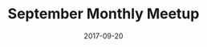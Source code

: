 ---
date:   2017-09-20
title:  "September Monthly Meetup"
categories: event
link: https://www.meetup.com/Black-Code-Collective/events/238892770/
description: "6:30 PM Wednesday September 20, 2017 "
---